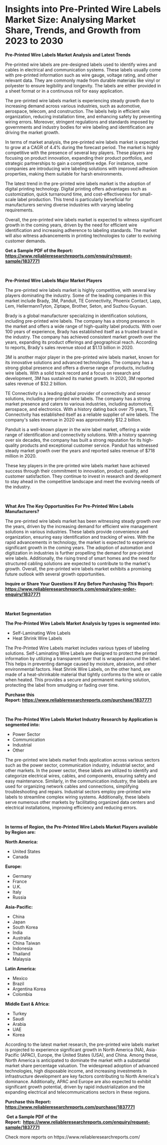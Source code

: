 <p><h1>Insights into Pre-Printed Wire Labels Market Size: Analysing Market Share, Trends, and Growth from 2023 to 2030</h1></p><p><strong>Pre-Printed Wire Labels Market Analysis and Latest Trends</strong></p>
<p><p>Pre-printed wire labels are pre-designed labels used to identify wires and cables in electrical and communication systems. These labels usually come with pre-printed information such as wire gauge, voltage rating, and other relevant data. They are commonly made from durable materials like vinyl or polyester to ensure legibility and longevity. The labels are either provided in a sheet format or in a continuous roll for easy application.</p><p>The pre-printed wire labels market is experiencing steady growth due to increasing demand across various industries, such as automotive, aerospace, telecom, and construction. The labels help in efficient wire organization, reducing installation time, and enhancing safety by preventing wiring errors. Moreover, stringent regulations and standards imposed by governments and industry bodies for wire labeling and identification are driving the market growth.</p><p>In terms of market analysis, the pre-printed wire labels market is expected to grow at a CAGR of 4.4% during the forecast period. The market is highly competitive with the presence of several key players. These players are focusing on product innovation, expanding their product portfolios, and strategic partnerships to gain a competitive edge. For instance, some companies are introducing wire labeling solutions with improved adhesion properties, making them suitable for harsh environments.</p><p>The latest trend in the pre-printed wire labels market is the adoption of digital printing technology. Digital printing offers advantages such as customization, quick turnaround time, and cost-effectiveness for small-scale label production. This trend is particularly beneficial for manufacturers serving diverse industries with varying labeling requirements.</p><p>Overall, the pre-printed wire labels market is expected to witness significant growth in the coming years, driven by the need for efficient wire identification and increasing adherence to labeling standards. The market will also witness advancements in printing technologies to cater to evolving customer demands.</p></p>
<p><strong>Get a Sample PDF of the Report:&nbsp; <a href="https://www.reliableresearchreports.com/enquiry/request-sample/1837771">https://www.reliableresearchreports.com/enquiry/request-sample/1837771</a></strong></p>
<p>&nbsp;</p>
<p><strong>Pre-Printed Wire Labels Major Market Players</strong></p>
<p><p>The pre-printed wire labels market is highly competitive, with several key players dominating the industry. Some of the leading companies in this market include Brady, 3M, Panduit, TE Connectivity, Phoenix Contact, Lapp, Lem, HellermannTyton, Ziptape, Brother, Seton, and Suzhou Guyuan. </p><p>Brady is a global manufacturer specializing in identification solutions, including pre-printed wire labels. The company has a strong presence in the market and offers a wide range of high-quality label products. With over 100 years of experience, Brady has established itself as a trusted brand in the industry. The company has achieved consistent market growth over the years, expanding its product offerings and geographical reach. According to reports, Brady's sales revenue stood at $1.13 billion in 2020.</p><p>3M is another major player in the pre-printed wire labels market, known for its innovative solutions and advanced technologies. The company has a strong global presence and offers a diverse range of products, including wire labels. With a solid track record and a focus on research and development, 3M has sustained its market growth. In 2020, 3M reported sales revenue of $32.2 billion.</p><p>TE Connectivity is a leading global provider of connectivity and sensor solutions, including pre-printed wire labels. The company has a strong market presence and caters to various industries, including automotive, aerospace, and electronics. With a history dating back over 75 years, TE Connectivity has established itself as a reliable supplier of wire labels. The company's sales revenue in 2020 was approximately $12.2 billion.</p><p>Panduit is a well-known player in the wire label market, offering a wide range of identification and connectivity solutions. With a history spanning over six decades, the company has built a strong reputation for its high-quality products and exceptional customer service. Panduit has witnessed steady market growth over the years and reported sales revenue of $718 million in 2020.</p><p>These key players in the pre-printed wire labels market have achieved success through their commitment to innovation, product quality, and customer satisfaction. They continue to invest in research and development to stay ahead in the competitive landscape and meet the evolving needs of the industry.</p></p>
<p>&nbsp;</p>
<p><strong>What Are The Key Opportunities For Pre-Printed Wire Labels Manufacturers?</strong></p>
<p><p>The pre-printed wire labels market has been witnessing steady growth over the years, driven by the increasing demand for efficient wire management solutions in various industries. These labels provide convenience and organization, ensuring easy identification and tracking of wires. With the rapid advancements in technology, the market is expected to experience significant growth in the coming years. The adoption of automation and digitization in industries is further propelling the demand for pre-printed wire labels. Additionally, the rising trend of smart homes and the need for structured cabling solutions are expected to contribute to the market's growth. Overall, the pre-printed wire labels market exhibits a promising future outlook with several growth opportunities.</p></p>
<p><strong>Inquire or Share Your Questions If Any Before Purchasing This Report: <a href="https://www.reliableresearchreports.com/enquiry/pre-order-enquiry/1837771">https://www.reliableresearchreports.com/enquiry/pre-order-enquiry/1837771</a></strong></p>
<p>&nbsp;</p>
<p><strong>Market Segmentation</strong></p>
<p><strong>The Pre-Printed Wire Labels Market Analysis by types is segmented into:</strong></p>
<p><ul><li>Self-Laminating Wire Labels</li><li>Heat Shrink Wire Labels</li></ul></p>
<p><p>The Pre-Printed Wire Labels market includes various types of labeling solutions. Self-Laminating Wire Labels are designed to protect the printed information by utilizing a transparent layer that is wrapped around the label. This helps in preventing damage caused by moisture, abrasion, and other environmental factors. Heat Shrink Wire Labels, on the other hand, are made of a heat-shrinkable material that tightly conforms to the wire or cable when heated. This provides a secure and permanent marking solution, protecting the label from smudging or fading over time.</p></p>
<p><strong>Purchase this Report:&nbsp;<a href="https://www.reliableresearchreports.com/purchase/1837771">https://www.reliableresearchreports.com/purchase/1837771</a></strong></p>
<p>&nbsp;</p>
<p><strong>The Pre-Printed Wire Labels Market Industry Research by Application is segmented into:</strong></p>
<p><ul><li>Power Sector</li><li>Communication</li><li>Industrial</li><li>Other</li></ul></p>
<p><p>The pre-printed wire labels market finds application across various sectors such as the power sector, communication industry, industrial sector, and other markets. In the power sector, these labels are utilized to identify and categorize electrical wires, cables, and components, ensuring safety and easy maintenance. Similarly, in the communication industry, the labels are used for organizing network cables and connections, simplifying troubleshooting and repairs. Industrial sectors employ pre-printed wire labels to streamline complex wiring systems. Additionally, these labels serve numerous other markets by facilitating organized data centers and electrical installations, improving efficiency and reducing errors.</p></p>
<p>&nbsp;</p>
<p><strong>In terms of Region, the Pre-Printed Wire Labels Market Players available by Region are:</strong></p>
<p>
    <p> <strong> North America: </strong>
        <ul>
            <li>United States</li>
            <li>Canada</li>
        </ul>
        </p> 
    <p> <strong> Europe: </strong>
        <ul>
            <li>Germany</li>
            <li>France</li>
            <li>U.K.</li>
            <li>Italy</li>
            <li>Russia</li>
        </ul>
        </p> 
    <p> <strong> Asia-Pacific: </strong>
        <ul>
            <li>China</li>
            <li>Japan</li>
            <li>South Korea</li>
            <li>India</li>
            <li>Australia</li>
            <li>China Taiwan</li>
            <li>Indonesia</li>
            <li>Thailand</li>
            <li>Malaysia</li>
        </ul>
        </p> 
    <p> <strong> Latin America: </strong>
        <ul>
            <li>Mexico</li>
            <li>Brazil</li>
            <li>Argentina Korea</li>
            <li>Colombia</li>
        </ul>
        </p> 
    <p> <strong> Middle East & Africa: </strong>
        <ul>
            <li>Turkey</li>
            <li>Saudi</li>
            <li>Arabia</li>
            <li>UAE</li>
            <li>Korea</li>
        </ul>
    </p>
    </p>
<p><p>According to the latest market research, the pre-printed wire labels market is projected to experience significant growth in North America (NA), Asia-Pacific (APAC), Europe, the United States (USA), and China. Among these, North America is anticipated to dominate the market with a substantial market share percentage valuation. The widespread adoption of advanced technologies, high disposable income, and increasing investments in infrastructure development are key factors contributing to North America's dominance. Additionally, APAC and Europe are also expected to exhibit significant growth potential, driven by rapid industrialization and the expanding electrical and telecommunications sectors in these regions.</p></p>
<p><strong>Purchase this Report: <a href="https://www.reliableresearchreports.com/purchase/1837771">https://www.reliableresearchreports.com/purchase/1837771</a></strong></p>
<p>&nbsp;<strong>Get a Sample PDF of the Report:&nbsp;&nbsp;<a href="https://www.reliableresearchreports.com/enquiry/request-sample/1837771">https://www.reliableresearchreports.com/enquiry/request-sample/1837771</a></strong></p>
<p><strong></strong></p>
<p>Check more reports on https://www.reliableresearchreports.com/</p>